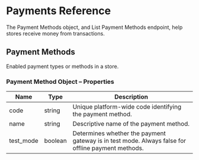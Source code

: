 # <span class="jumptarget"> Payments Reference </span>

The Payment Methods object, and List Payment Methods endpoint, help stores receive money from transactions.

## <span class="jumptarget"> Payment Methods </span>

Enabled payment types or methods in a store.


### <span class="jumptarget"> Payment Method Object – Properties </span>

| Name | Type | Description |
| --- | --- | --- |
| code | string | Unique platform-wide code identifying the payment method. |
| name | string | Descriptive name of the payment method. |
| test_mode | boolean | Determines whether the payment gateway is in test mode. Always false for offline payment methods. |
